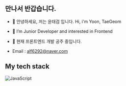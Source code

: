 ## 만나서 반갑습니다.

- 👋 안녕하세요, 저는 윤태검 입니다. Hi, i'm Yoon, TaeGeom
- 👀 I’m Junior Developer and interested in Frontend
- 🌱 현재 프론트엔드 개발 공주 중입니다.

- Email : alf6292@naver.com


<h2> My tech stack </h2>

![JavaScript](https://img.shields.io/badge/-javascript-yellow?style=for-the-badge)
